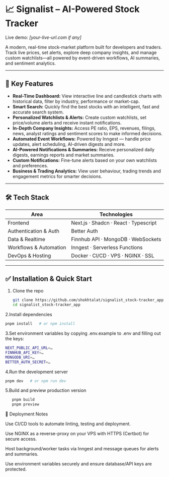 # 📈 Signalist – AI-Powered Stock Tracker

Live demo: _[your-live-url.com if any]_

A modern, real-time stock-market platform built for developers and traders.  
Track live prices, set alerts, explore deep company insights, and manage custom watchlists—all powered by event-driven workflows, AI summaries, and sentiment analytics.

---

## 🚀 Key Features

- **Real-Time Dashboard:** View interactive line and candlestick charts with historical data, filter by industry, performance or market-cap.  
- **Smart Search:** Quickly find the best stocks with an intelligent, fast and accurate search system.  
- **Personalized Watchlists & Alerts:** Create custom watchlists, set price/volume alerts and receive instant notifications.  
- **In-Depth Company Insights:** Access PE ratio, EPS, revenues, filings, news, analyst ratings and sentiment scores to make informed decisions.  
- **Automated Event Workflows:** Powered by Inngest — handle price updates, alert scheduling, AI-driven digests and more.  
- **AI-Powered Notifications & Summaries:** Receive personalized daily digests, earnings reports and market summaries.  
- **Custom Notifications:** Fine-tune alerts based on your own watchlists and preferences.  
- **Business & Trading Analytics:** View user behaviour, trading trends and engagement metrics for smarter decisions.

---

## 🛠 Tech Stack

| Area                  | Technologies                              |
|------------------------|-------------------------------------------|
| Frontend               | Next.js · Shadcn · React · Typescript     |
| Authentication & Auth  | Better Auth |
| Data & Realtime        | Finnhub API · MongoDB · WebSockets       |
| Workflows & Automation | Inngest · Serverless Functions            |
| DevOps & Hosting       | Docker · CI/CD · VPS · NGINX · SSL        |

---

## ✅ Installation & Quick Start

1. Clone the repo  
   ```bash
   git clone https://github.com/shokhtalat/signalist_stock-tracker_app.git
   cd signalist_stock-tracker_app

2.Install dependencies
   ```bash
   pnpm install   # or npm install
   ```
3.Set environment variables by copying .env.example to .env and filling out the keys:
   ```bash
   NEXT_PUBLIC_API_URL=…
   FINNHUB_API_KEY=…
   MONGODB_URI=…
   BETTER_AUTH_SECRET=…
   ```

4.Run the development server
   ```bash
   pnpm dev   # or npm run dev
   ```

5.Build and preview production version

```bash
   pnpm build
   pnpm preview
```
🚦 Deployment Notes

Use CI/CD tools to automate linting, testing and deployment.

Use NGINX as a reverse-proxy on your VPS with HTTPS (Certbot) for secure access.

Host background/worker tasks via Inngest and message queues for alerts and summaries.

Use environment variables securely and ensure database/API keys are protected.

